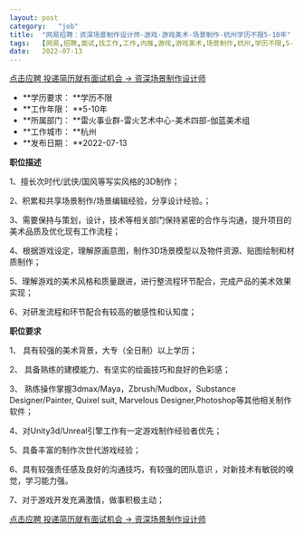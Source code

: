 ```yaml
---
layout:	post
category:	"job"
title:	"网易招聘：资深场景制作设计师-游戏-游戏美术-场景制作-杭州学历不限5-10年"
tags:	[网易,招聘,面试,找工作,工作,内推,游戏,游戏美术,场景制作,杭州,学历不限,5-10年]
date:	2022-07-13
---
```


[点击应聘 投递简历就有面试机会 ->  资深场景制作设计师](http://mobile.bole.netease.com/bole/boleDetail?id=33514&employeeId=346f03c3cda5f04c&key=all)



- **学历要求： **学历不限
- **工作年限： **5-10年
- **所属部门： **雷火事业群-雷火艺术中心-美术四部-伽蓝美术组
- **工作城市： **杭州
- **发布日期： **2022-07-13



**职位描述**

1、擅长次时代/武侠/国风等写实风格的3D制作；

2、积累和共享场景制作/场景编辑经验，分享设计经验。；

3、需要保持与策划，设计，技术等相关部门保持紧密的合作与沟通，提升项目的美术品质及优化现有工作流程；

4、根据游戏设定，理解原画意图，制作3D场景模型以及物件资源、贴图绘制和材质制作；

5、理解游戏的美术风格和质量跟进，进行整流程环节配合，完成产品的美术效果实现；

6、对研发流程和环节配合有较高的敏感性和认知度；



**职位要求**

1、 具有较强的美术背景，大专（全日制）以上学历；

2、 具备熟练的建模能力、有坚实的绘画技巧和良好的色彩感；

3、 熟练操作掌握3dmax/Maya，Zbrush/Mudbox，Substance Designer/Painter, Quixel suit, Marvelous Designer,Photoshop等其他相关制作软件；

4、对Unity3d/Unreal引擎工作有一定游戏制作经验者优先；

5、具备丰富的制作次世代游戏经验；

6、具有较强责任感及良好的沟通技巧，有较强的团队意识 ，对新技术有敏锐的嗅觉，学习能力强。

7、对于游戏开发充满激情，做事积极主动；



[点击应聘 投递简历就有面试机会 ->  资深场景制作设计师](http://mobile.bole.netease.com/bole/boleDetail?id=33514&employeeId=346f03c3cda5f04c&key=all)
